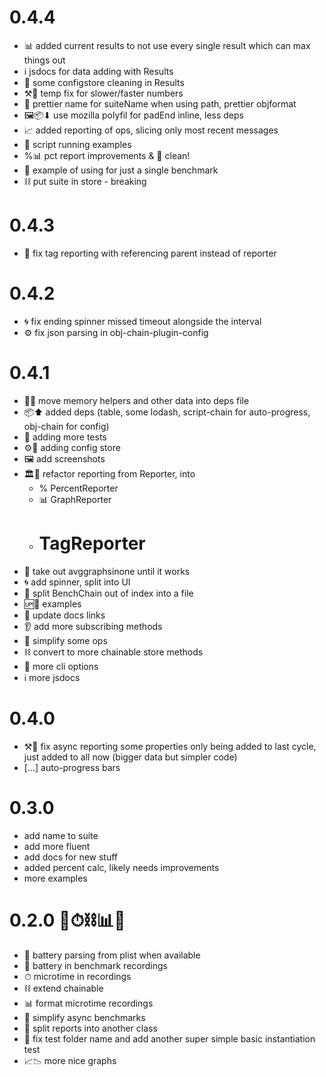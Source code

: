 # 0.4.4
- 📊 added current results to not use every single result which can max things out
- ℹ️️ jsdocs for data adding with Results
- 🛁 some configstore cleaning in Results
- ⚒🔢 temp fix for slower/faster numbers
- 🎀 prettier name for suiteName when using path, prettier objformat
- 🖼️📦⬇ use mozilla polyfil for padEnd inline, less deps
- 📈 added reporting of ops, slicing only most recent messages
- 📜 script running examples
- %📊 pct report improvements & 🛁 clean!
- 📘 example of using for just a single benchmark
- ⛓ put suite in store - breaking

# 0.4.3
- 📛 fix tag reporting with referencing parent instead of reporter

# 0.4.2
- 🌀 fix ending spinner missed timeout alongside the interval
- ⚙ fix json parsing in obj-chain-plugin-config

# 0.4.1

- 📒🚚 move memory helpers and other data into deps file
- 📦⬆ added deps (table, some lodash, script-chain for auto-progress, obj-chain for config)
- 🔬 adding more tests
- ⚙💽 adding config store
- 🖼️ add screenshots
- 🏛️🏰 refactor reporting from Reporter, into
  - % PercentReporter
  - 📊 GraphReporter
  - # TagReporter
- 🛁 take out avggraphsinone until it works
- 🌀 add spinner, split into UI
- 🤸 split BenchChain out of index into a file
- 🆙📘 examples
- 🔗 update docs links
- 👂 add more subscribing methods
- 👾 simplify some ops
- ⛓ convert to more chainable store methods
- 🚩 more cli options
- ℹ️️ more jsdocs

# 0.4.0
- ⚒💍 fix async reporting some properties only being added to last cycle, just added to all now (bigger data but simpler code)
- [...] auto-progress bars

# 0.3.0
- add name to suite
- add more fluent
- add docs for new stuff
- added percent calc, likely needs improvements
- more examples

# 0.2.0 🔋⏱⛓📊👾
- 🔋 battery parsing from plist when available
- 🔋 battery in benchmark recordings
- ⏱ microtime in recordings
- ⛓ extend chainable
- 📊 format microtime recordings
- 👾 simplify async benchmarks
- 🤸 split reports into another class
- 🔬 fix test folder name and add another super simple basic instantiation test
- 📈📉 more nice graphs
